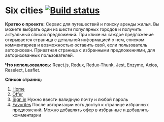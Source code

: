 # Six cities [![Build status][travis-image]][travis-url]

**Кратко о проекте:** Сервис для путешествий и поиску аренды жилья. Вы можете выбрать один из шести популярных городов и получить актуальный список предложений.
При клике на каждое предложение открывается страница с детальной информацией о нем, списком комментариев и возможностью оставить свой, если пользователь авторизован.
Приватная страница с избранными предложениями, для авторизованных пользователей.

**Что использовалось:** React.js, Redux, Redux-Thunk, Jest, Enzyme, Axios, Reselect, Leaflet.

**Список страниц:**
1. [Home](https://6-cities.netlify.com/)
2. [Offer](https://6-cities.netlify.com/offer/1)
3. [Sign in](https://6-cities.netlify.com/login) Нужно ввести валидную почту и любой пароль
4. [Favorites](https://6-cities.netlify.com/favorite) После авторизации есть доступ к странице избранных предложений. Можно добавлять офер в избранные и добавлять комментарии

[travis-image]: https://travis-ci.com/htmlacademy-react/852139-six-cities-2.svg?branch=master
[travis-url]: https://travis-ci.com/htmlacademy-react/852139-six-cities-2
